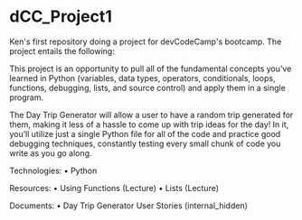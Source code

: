 # dCC_Project1
Ken's first repository doing a project for devCodeCamp's bootcamp.  The project entails the following:

This project is an opportunity to pull all of the fundamental concepts you’ve learned in Python (variables, data types, operators, conditionals, loops, functions, debugging, lists, and source control) and apply them in a single program.

The Day Trip Generator will allow a user to have a random trip generated for them, making it less of a hassle to come up with trip ideas for the day! In it, you’ll utilize just a single Python file for all of the code and practice good debugging techniques, constantly testing every small chunk of code you write as you go along.

Technologies:
• Python

Resources:
• Using Functions (Lecture)
• Lists (Lecture)

Documents:
• Day Trip Generator User Stories (internal_hidden)
